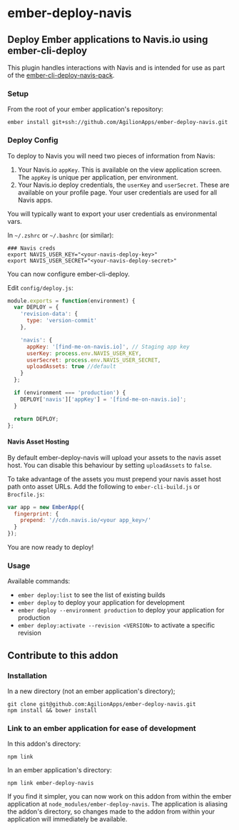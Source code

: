 # ember-deploy-navis

## Deploy Ember applications to Navis.io using ember-cli-deploy

This plugin handles interactions with Navis and is intended for use as part of
the [ember-cli-deploy-navis-pack](https://github.com/AgilionApps/ember-cli-deploy-navis-pack).


### Setup

From the root of your ember application's repository:

```shell
ember install git+ssh://github.com/AgilionApps/ember-deploy-navis.git
```

### Deploy Config

To deploy to Navis you will need two pieces of information from Navis:

1. Your Navis.io `appKey`. This is available on the view application screen.
   The `appKey` is unique per application, per environment.
2. Your Navis.io deploy credentials, the `userKey` and `userSecret`. These
   are available on your profile page. Your user credentials are used for all 
   Navis apps.

You will typically want to export your user credentials as environmental vars.

In `~/.zshrc` or `~/.bashrc` (or similar):

```shell
### Navis creds
export NAVIS_USER_KEY="<your-navis-deploy-key>"
export NAVIS_USER_SECRET="<your-navis-deploy-secret>"
```

You can now configure ember-cli-deploy.

Edit `config/deploy.js`:

```javascript
module.exports = function(environment) {
  var DEPLOY = {
    'revision-data': {
      type: 'version-commit'
    },

    'navis': {
      appKey: '[find-me-on-navis.io]', // Staging app key
      userKey: process.env.NAVIS_USER_KEY,
      userSecret: process.env.NAVIS_USER_SECRET,
      uploadAssets: true //default
    }
  };

  if (environment === 'production') {
    DEPLOY['navis']['appKey'] = '[find-me-on-navis.io]';
  }

  return DEPLOY;
};
```

#### Navis Asset Hosting

By default ember-deploy-navis will upload your assets to the navis asset host.
You can disable this behaviour by setting `uploadAssets` to `false`.

To take advantage of the assets you must prepend your navis asset host 
path onto asset URLs. Add the following to `ember-cli-build.js` or 
`Brocfile.js`: 

```javascript
var app = new EmberApp({
  fingerprint: {
    prepend: '//cdn.navis.io/<your app_key>/'
  }
});
```

You are now ready to deploy!

### Usage

Available commands:

* `ember deploy:list` to see the list of existing builds
* `ember deploy` to deploy your application for development
* `ember deploy --environment production` to deploy your application for production
* `ember deploy:activate --revision <VERSION>` to activate a specific revision

## Contribute to this addon

### Installation

In a new directory (not an ember application's directory);

```shell
git clone git@github.com:AgilionApps/ember-deploy-navis.git
npm install && bower install
```

### Link to an ember application for ease of development

In this addon's directory:

```shell
npm link
```

In an ember application's directory:

```shell
npm link ember-deploy-navis
```

If you find it simpler, you can now work on this addon from
within the ember application at
`node_modules/ember-deploy-navis`. The application is aliasing
the addon's directory, so changes made to the addon from
within your application will immediately be available.

